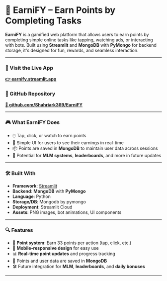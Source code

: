 # 💸 EarniFY – Earn Points by Completing Tasks

**EarniFY** is a gamified web platform that allows users to earn points by completing simple online tasks like tapping, watching ads, or interacting with bots. Built using **Streamlit** and **MongoDB** with **PyMongo** for backend storage, it's designed for fun, rewards, and seamless interaction.

---

### 🔗 Visit the Live App  
**[👉 earnify.streamlit.app](https://earnify.streamlit.app/)**

### 📁 GitHub Repository  
**[📂 github.com/Shahriark369/EarniFY](https://github.com/Shahriark369/EarniFY)**

---

### 🎮 What EarniFY Does

- 🖱️ Tap, click, or watch to earn points  
- 🧠 Simple UI for users to see their earnings in real-time  
- 📦 Points are saved in **MongoDB** to maintain user data across sessions  
- 👥 Potential for **MLM systems**, **leaderboards**, and more in future updates

---

### 🛠️ Built With

- **Framework**: [Streamlit](https://streamlit.io/)  
- **Backend**: **MongoDB** with **PyMongo**  
- **Language**: Python  
- **Storage/DB**: Mongodb by pymongo 
- **Deployment**: Streamlit Cloud  
- **Assets**: PNG images, bot animations, UI components

---

### 🔍 Features

- 🎯 **Point system**: Earn 33 points per action (tap, click, etc.)  
- 📲 **Mobile-responsive design** for easy use  
- 📊 **Real-time point updates** and progress tracking  
- 💾 Points and user data are saved in **MongoDB**  
- 🛠️ Future integration for **MLM**, **leaderboards**, and **daily bonuses**

---

